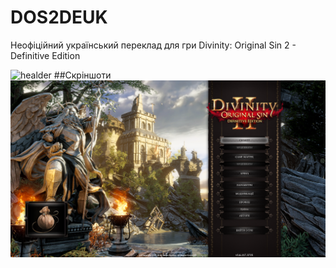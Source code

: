 # DOS2DEUK
Неофіційний український переклад для гри Divinity: Original Sin 2 - Definitive Edition

![healder](https://img.shields.io/static/v1?label=<LABEL>&message=<MESSAGE>&color=<COLOR>)
##Скріншоти
![Screenshots](https://raw.githubusercontent.com/EYELESS-UA/DOS2DEUK/main/Assets/Image/01.png)

